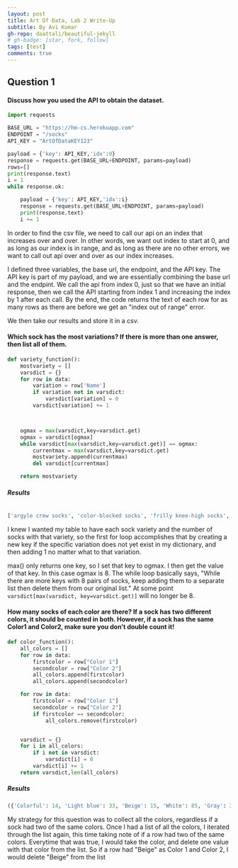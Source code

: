 ```yaml
---
layout: post
title: Art Of Data, Lab 2 Write-Up
subtitle: By Avi Kumar
gh-repo: daattali/beautiful-jekyll
# gh-badge: [star, fork, follow]
tags: [test]
comments: true
---
```


## Question 1

#### Discuss how you used the API to obtain the dataset.

```python
import requests

BASE_URL = "https://hm-cs.herokuapp.com"
ENDPOINT = "/socks"
API_KEY = "ArtOfDataKEY123"

payload = {'key': API_KEY,'idx':0}
response = requests.get(BASE_URL+ENDPOINT, params=payload)
rows=[]
print(response.text)
i = 1
while response.ok:

    payload = {'key': API_KEY,'idx':i}
    response = requests.get(BASE_URL+ENDPOINT, params=payload)
    print(response.text)
    i += 1

```

In order to find the csv file, we need to call our api on an index that increases over and over. In other words, we want out index to start at 0, and as long as our index is in range, and as long as there are no other errors, we want to call out api over and over as our index increases.

I defined three variables, the base url, the endpoint, and the API key. The API key is part of my payload, and we are essentially combining the base url and the endpint. We call the api from index 0, just so that we have an initial response, then we call the API starting from index 1 and increasing the index by 1 after each call. By the end, the code returns the text of each row for as many rows as there are before we get an "index out of range" error.

We then take our results and store it in a csv.

#### Which sock has the most variations? If there is more than one answer, then list all of them.

```python
def variety_function():
    mostvariety = []
    varsdict = {}
    for row in data:
        variation = row['Name']
        if variation not in varsdict:
            varsdict[variation] = 0
        varsdict[variation] += 1



    ogmax = max(varsdict,key=varsdict.get)
    ogmax = varsdict[ogmax]
    while varsdict[max(varsdict,key=varsdict.get)] == ogmax:
        currentmax = max(varsdict,key=varsdict.get)
        mostvariety.append(currentmax)
        del varsdict[currentmax]

    return mostvariety

```

##### Results

```python

['argyle crew socks', 'color-blocked socks', 'frilly knee-high socks', 'holey tights', 'kiddie socks', 'mixed-tweed socks', 'no-show socks', 'semi-opaque socks', 'semi-opaque tights', 'sequin leggings', 'simple-accent socks', 'striped socks', 'striped tights', 'tube socks', 'ultra no-show socks', 'vivid leggings', 'vivid socks', 'vivid tights']

```

I knew I wanted my table to have each sock variety and the number of socks with that variety, so the first for loop accomplishes that by creating a new key if the specific variation does not yet exist in my dictionary, and then adding 1 no matter what to that variation.

max() only returns one key, so I set that key to ogmax. I then get the value of that key. In this case ogmax is 8. The while loop basically says, "While there are more keys with 8 pairs of socks, keep adding them to a separate list then delete them from our original list." At some point `varsdict[max(varsdict, key=varsdict.get)]` will no longer be 8.

#### How many socks of each color are there? If a sock has two different colors, it should be counted in both. However, if a sock has the same Color1 and Color2, make sure you don’t double count it!

```python
def color_function():
    all_colors = []
    for row in data:
        firstcolor = row["Color 1"]
        secondcolor = row["Color 2"]
        all_colors.append(firstcolor)
        all_colors.append(secondcolor)

    for row in data:
        firstcolor = row["Color 1"]
        secondcolor = row["Color 2"]
        if firstcolor == secondcolor:
            all_colors.remove(firstcolor)


    varsdict = {}
    for i in all_colors:
        if i not in varsdict:
            varsdict[i] = 0
        varsdict[i] += 1
    return varsdict,len(all_colors)

```

##### Results

```python
({'Colorful': 14, 'Light blue': 33, 'Beige': 15, 'White': 85, 'Gray': 31, 'Black': 59, 'Pink': 41, 'Yellow': 33, 'Red': 39, 'Green': 50, 'Blue': 47, 'Purple': 37, 'Orange': 27, 'Brown': 11}, 522)
```

My strategy for this question was to collect all the colors, regardless if a sock had two of the same colors. Once I had a list of all the colors, I iterated through the list again, this time taking note of if a row had two of the same colors. Everytime that was true, I would take the color, and delete one value with that color from the list. So if a row had "Beige" as Color 1 and Color 2, I would delete "Beige" from the list
